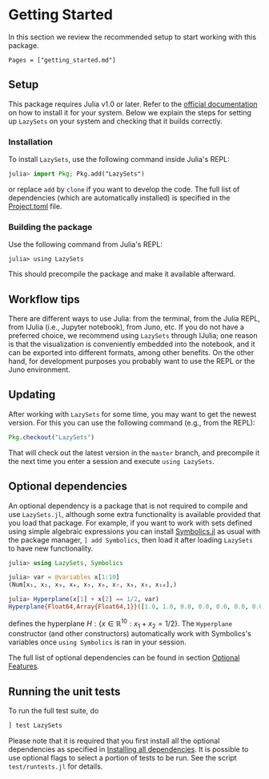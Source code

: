 # Getting Started

In this section we review the recommended setup to start working with this
package.

```@contents
Pages = ["getting_started.md"]
```

## Setup

This package requires Julia v1.0 or later.
Refer to the [official documentation](https://julialang.org/downloads/) on how
to install it for your system.
Below we explain the steps for setting up `LazySets` on your system and checking
that it builds correctly.


### Installation

To install `LazySets`, use the following command inside Julia's REPL:

```julia
julia> import Pkg; Pkg.add("LazySets")
```
or replace `add` by `clone` if you want to develop the code.
The full list of dependencies (which are automatically installed) is specified
in the [Project.toml](https://github.com/JuliaReach/LazySets.jl/blob/master/Project.toml) file.


### Building the package

Use the following command from Julia's REPL:
```
julia> using LazySets
```
This should precompile the package and make it available afterward.


## Workflow tips

There are different ways to use Julia: from the terminal, from the Julia REPL,
from IJulia (i.e., Jupyter notebook), from Juno, etc.
If you do not have a preferred choice, we recommend using `LazySets` through
IJulia;
one reason is that the visualization is conveniently embedded into the notebook,
and it can be exported into different formats, among other benefits.
On the other hand, for development purposes you probably want to use the REPL or
the Juno environment.


## Updating

After working with `LazySets` for some time, you may want to get the newest
version.
For this you can use the following command (e.g., from the REPL):
```julia
Pkg.checkout("LazySets")
```
That will check out the latest version in the `master` branch, and precompile it
the next time you enter a session and execute `using LazySets`.

## Optional dependencies

An optional dependency is a package that is not required to compile and use `LazySets.jl`,
although some extra functionality is available provided that you load that package. 
For example, if you want to work with sets defined using simple algebraic expressions you can install
[Symbolics.jl](https://github.com/JuliaSymbolics/Symbolics.jl) as usual with the package manager,
`] add Symbolics`, then load it after loading `LazySets` to have new functionality.

```julia
julia> using LazySets, Symbolics

julia> var = @variables x[1:10]
(Num[x₁, x₂, x₃, x₄, x₅, x₆, x₇, x₈, x₉, x₁₀],)

julia> Hyperplane(x[1] + x[2] == 1/2, var)
Hyperplane{Float64,Array{Float64,1}}([1.0, 1.0, 0.0, 0.0, 0.0, 0.0, 0.0, 0.0, 0.0, 0.0], 0.5)
```
defines the hyperplane $H : \{ x \in \mathbb{R}^{10} : x_1 + x_2 = 1/2\}$. The `Hyperplane` constructor
(and other constructors) automatically work with Symbolics's variables once `using Symbolics` is ran
in your session.

The full list of optional dependencies can be found in section [Optional Features](@ref).

## Running the unit tests

To run the full test suite, do

```julia
] test LazySets
```
Please note that it is required that you first install all the optional dependencies as specified in [Installing all dependencies](@ref).
It is possible to use optional flags to select a portion of tests to be run. See the script `test/runtests.jl` for details.
